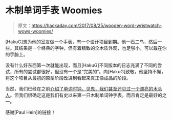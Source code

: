 # 木制单词手表 Woomies

> 原文：<https://hackaday.com/2017/08/25/wooden-word-wristwatch-wows-woomies/>

[HakuG]想为他的室友做一个手表，有一个设计项目到期。他一石二鸟，然后一些。其结果是一个经典的字钟，但有着精致的全木质外观，也足够小，可以戴在你的手腕上。

没有什么好东西第一次就能出现，而且[HakuG]不同版本的日志充满了不同的尝试，所有的尝试都很好，但没有一个是“完美的”。向[HakuG]致敬，他坚持不懈，将这个项目从最初的原型阶段改进到看起来真正像成品的阶段。

当然，我们已经在之前[介绍了单词时钟。见鬼，我们甚至还见过一个](https://hackaday.com/2016/08/24/realize-the-truth-there-is-no-word-clock)[漂亮的木头人](https://hackaday.com/2016/07/10/walnut-guitar-back-yields-wood-for-classy-word-clock)。但我们很确定这是我们有史以来第一只木制单词钟手表，而且肯定是最好的之一。

感谢[Paul Hein]的链接！